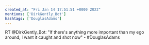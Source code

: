 ```yaml
---
created_at: "Fri Jan 14 17:51:51 +0000 2022"
mentions: ['DirkGently_Bot']
hashtags: ['DouglasAdams']
---
```


RT @DirkGently_Bot: "If there's anything more important than my ego around, I want it caught and shot now" - #DouglasAdams